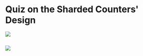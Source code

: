 # Quiz on the Sharded Counters' Design

![](<https://kuweiguge.github.io/Grokking-Modern-System-Design-Interview-Gitbook/.gitbook/assets/Screenshot 2023-09-02 at 4.49.43 PM.png>)

<figure><img src="https://kuweiguge.github.io/Grokking-Modern-System-Design-Interview-Gitbook/.gitbook/assets/Screenshot 2023-09-02 at 4.50.07 PM (5).png" alt=""><figcaption></figcaption></figure>

![](<https://kuweiguge.github.io/Grokking-Modern-System-Design-Interview-Gitbook/.gitbook/assets/Screenshot 2023-09-02 at 4.50.50 PM.png>)

